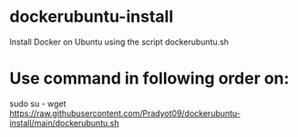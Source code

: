 # dockerubuntu-install
Install Docker on Ubuntu using the script dockerubuntu.sh

# Use command in following order on:
sudo su -
wget https://raw.githubusercontent.com/Pradyot09/dockerubuntu-install/main/dockerubuntu.sh

